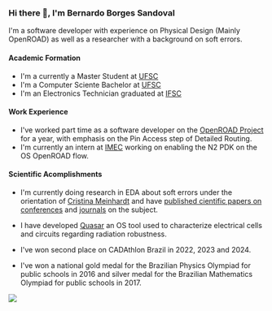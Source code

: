 ### Hi there 👋, I'm Bernardo Borges Sandoval

I'm a software developer with experience on Physical Design (Mainly OpenROAD) as well as a researcher with a background on soft errors.

#### Academic Formation
- I'm a currently a Master Student at [UFSC](https://en.ufsc.br/)
- I'm a Computer Sciente Bachelor at [UFSC](https://en.ufsc.br/)
- I'm an Electronics Technician graduated at [IFSC](https://www.ifsc.edu.br/)

#### Work Experience
- I've worked part time as a software developer on the [OpenROAD Project](https://github.com/The-OpenROAD-Project) for a year, with emphasis on the Pin Access step of Detailed Routing.
- I'm currently an intern at [IMEC](https://www.imec-int.com/en) working on enabling the N2 PDK on the OS OpenROAD flow.

#### Scientific Acomplishments
- I'm currently doing research in EDA about soft errors under the orientation of [Cristina Meinhardt](https://scholar.google.com/citations?user=nSxMVPkAAAAJ&hl=en&oi=ao) and have [published cientific papers on conferences](https://ieeexplore.ieee.org/author/37089214656) and [journals](https://www.mdpi.com/2079-9292/14/15/3131) on the subject.
- I have developed [Quasar](https://github.com/bnmfw/Quasar) an OS tool used to characterize electrical cells and circuits regarding radiation robustness.

- I've won second place on CADAthlon Brazil in 2022, 2023 and 2024.

- I've won a national gold medal for the Brazilian Physics Olympiad for public schools in 2016 and silver medal for the Brazilian Mathematics Olympiad for public schools in 2017.

<a href="https://github.com/anuraghazra/github-readme-stats">
  <img align="center" src="https://github-readme-stats.vercel.app/api/top-langs/?username=bnmfw&layout=compact&theme=city_lights" />
</a>

